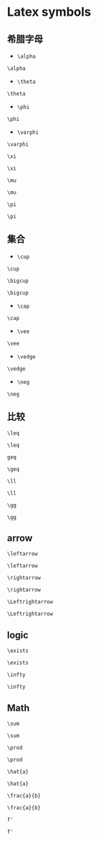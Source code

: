 # Latex symbols

## 希腊字母

* `\alpha`

```katex
\alpha
```

* `\theta`

```katex
\theta
```

* `\phi`

```katex
\phi
```

* `\varphi`

```katex
\varphi
```

`\xi`

```katex
\xi
```

`\mu`

```katex
\mu
```

`\pi`

```katex
\pi
```

## 集合

* `\cup`

```katex
\cup
```

`\bigcup`

```katex
\bigcup
```

* `\cap`

```katex
\cap
```

* `\vee`

```katex
\vee
```

* `\vedge`

```katex
\vedge
```

* `\neg`

```katex
\neg
```

## 比较

`\leq`

```katex
\leq
```

`geq`

```katex
\geq
```

`\ll`

```katex
\ll
```

`\gg`

```katex
\gg
```

## arrow

`\leftarrow`

```katex
\leftarrow
```

`\rightarrow`

```katex
\rightarrow
```

`\Leftrightarrow`

```katex
\Leftrightarrow
```

## logic

`\exists`

```katex
\exists
```

`\infty`

```katex
\infty
```

## Math

`\sum`

```katex
\sum
```

`\prod`

```katex
\prod
```

`\hat{a}`

```katex
\hat{a}
```

`\frac{a}{b}`

```katex
\frac{a}{b}
```

`f'`

```katex
f'
```
